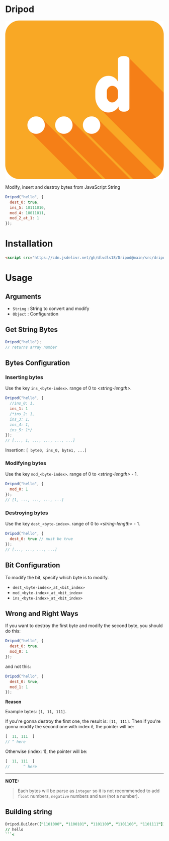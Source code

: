 # Dripod

![Dripod](dripod.png)

Modify, insert and destroy bytes from JavaScript String

```js
Dripod("hello", {
  dest_0: true,
  ins_5: 10111010,
  mod_4: 10011011,
  mod_2_at_1: 1
});
```

# Installation
```html
<script src="https://cdn.jsdelivr.net/gh/dlvdls18/Dripod@main/src/dripod.js"></script>
```

# Usage

## Arguments
- `String` : String to convert and modify
- `Object` : Configuration

## Get String Bytes
```js
Dripod("hello");
// returns array number
```

## Bytes Configuration
### Inserting bytes
Use the key `ins_<byte-index>`. range of 0 to _&lt;string-length&gt;_.

```js
Dripod("hello", {
  //ins_0: 1,
  ins_1: 1
  /*ins_2: 1,
  ins_3: 1,
  ins_4: 1,
  ins_5: 1*/
});
// [..., 1, ..., ..., ..., ...]
```

Insertion: `[ byte0, ins_0, byte1, ...]`


### Modifying bytes
Use the key `mod_<byte-index>`. range of 0 to _&lt;string-length&gt;_ - 1.

```js
Dripod("hello", {
  mod_0: 1
});
// [1, ..., ..., ..., ...]
```


### Destroying bytes
Use the key `dest_<byte-index>`. range of 0 to _&lt;string-length&gt;_ - 1.

```js
Dripod("hello", {
  dest_0: true // must be true
});
// [..., ..., ..., ...]
```


## Bit Configuration
To modify the bit, specify which byte is to modify.

- `dest_<byte-index>_at_<bit_index>`
- `mod_<byte-index>_at_<bit_index>`
- `ins_<byte-index>_at_<bit_index>`


## Wrong and Right Ways

If you want to destroy the first byte and modify the second byte, you should do this:
```js
Dripod("hello", {
  dest_0: true,
  mod_0: 1
});
```

and not this:
```js
Dripod("hello", {
  dest_0: true,
  mod_1: 1
});
```

**Reason**

Example bytes: `[1, 11, 111]`.

If you're gonna destroy the first one, the result is: `[11, 111]`.
Then if you're gonna modify the second one with index `0`, the pointer will be:

```js
[  11, 111  ]
// ^ here
```

Otherwise (index: 1), the pointer will be:
```js
[  11, 111  ]
//      ^ here
```

***

**NOTE:**

> Each bytes will be parse as `integer`
  so it is not recommended to add `float` numbers, `negative` numbers and `NaN` (not a number).

## Building string
```j
Dripod.Builder(["1101000", "1100101", "1101100", "1101100", "1101111"]);
// hello
```<
